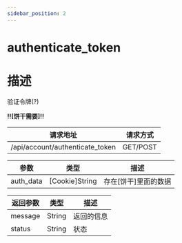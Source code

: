 ```yaml
---
sidebar_position: 2
---
```


# authenticate_token

# 描述

验证令牌(?)

**!!\[饼干需要\]!!**

| 请求地址                            | 请求方式     |
|---------------------------------|----------|
| /api/account/authenticate_token | GET/POST |

| 参数        | 类型               | 描述            |
|-----------|------------------|---------------|
| auth_data | \[Cookie\]String | 存在\[饼干\]里面的数据 |

| 返回参数    | 类型     | 描述    |
|---------|--------|-------|
| message | String | 返回的信息 |
| status  | String | 状态    |
